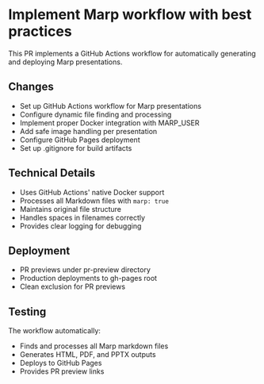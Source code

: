 # Implement Marp workflow with best practices

This PR implements a GitHub Actions workflow for automatically generating and deploying Marp presentations.

## Changes

- Set up GitHub Actions workflow for Marp presentations
- Configure dynamic file finding and processing
- Implement proper Docker integration with MARP_USER
- Add safe image handling per presentation
- Configure GitHub Pages deployment
- Set up .gitignore for build artifacts

## Technical Details

- Uses GitHub Actions' native Docker support
- Processes all Markdown files with `marp: true`
- Maintains original file structure
- Handles spaces in filenames correctly
- Provides clear logging for debugging

## Deployment

- PR previews under pr-preview directory
- Production deployments to gh-pages root
- Clean exclusion for PR previews

## Testing

The workflow automatically:
- Finds and processes all Marp markdown files
- Generates HTML, PDF, and PPTX outputs
- Deploys to GitHub Pages
- Provides PR preview links 